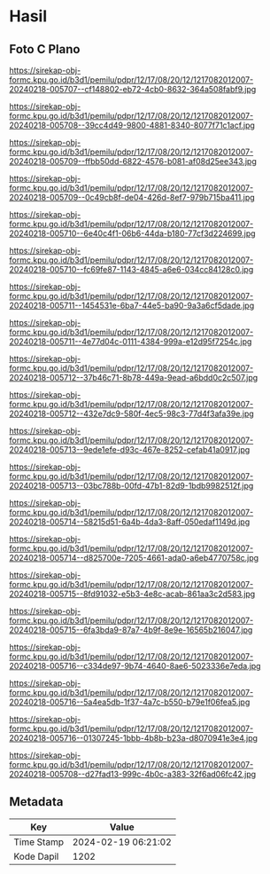 # Hasil

## Foto C Plano

https://sirekap-obj-formc.kpu.go.id/b3d1/pemilu/pdpr/12/17/08/20/12/1217082012007-20240218-005707--cf148802-eb72-4cb0-8632-364a508fabf9.jpg

https://sirekap-obj-formc.kpu.go.id/b3d1/pemilu/pdpr/12/17/08/20/12/1217082012007-20240218-005708--39cc4d49-9800-4881-8340-8077f71c1acf.jpg

https://sirekap-obj-formc.kpu.go.id/b3d1/pemilu/pdpr/12/17/08/20/12/1217082012007-20240218-005709--ffbb50dd-6822-4576-b081-af08d25ee343.jpg

https://sirekap-obj-formc.kpu.go.id/b3d1/pemilu/pdpr/12/17/08/20/12/1217082012007-20240218-005709--0c49cb8f-de04-426d-8ef7-979b715ba411.jpg

https://sirekap-obj-formc.kpu.go.id/b3d1/pemilu/pdpr/12/17/08/20/12/1217082012007-20240218-005710--6e40c4f1-06b6-44da-b180-77cf3d224699.jpg

https://sirekap-obj-formc.kpu.go.id/b3d1/pemilu/pdpr/12/17/08/20/12/1217082012007-20240218-005710--fc69fe87-1143-4845-a6e6-034cc84128c0.jpg

https://sirekap-obj-formc.kpu.go.id/b3d1/pemilu/pdpr/12/17/08/20/12/1217082012007-20240218-005711--1454531e-6ba7-44e5-ba90-9a3a6cf5dade.jpg

https://sirekap-obj-formc.kpu.go.id/b3d1/pemilu/pdpr/12/17/08/20/12/1217082012007-20240218-005711--4e77d04c-0111-4384-999a-e12d95f7254c.jpg

https://sirekap-obj-formc.kpu.go.id/b3d1/pemilu/pdpr/12/17/08/20/12/1217082012007-20240218-005712--37b46c71-8b78-449a-9ead-a6bdd0c2c507.jpg

https://sirekap-obj-formc.kpu.go.id/b3d1/pemilu/pdpr/12/17/08/20/12/1217082012007-20240218-005712--432e7dc9-580f-4ec5-98c3-77d4f3afa39e.jpg

https://sirekap-obj-formc.kpu.go.id/b3d1/pemilu/pdpr/12/17/08/20/12/1217082012007-20240218-005713--9ede1efe-d93c-467e-8252-cefab41a0917.jpg

https://sirekap-obj-formc.kpu.go.id/b3d1/pemilu/pdpr/12/17/08/20/12/1217082012007-20240218-005713--03bc788b-00fd-47b1-82d9-1bdb9982512f.jpg

https://sirekap-obj-formc.kpu.go.id/b3d1/pemilu/pdpr/12/17/08/20/12/1217082012007-20240218-005714--58215d51-6a4b-4da3-8aff-050edaf1149d.jpg

https://sirekap-obj-formc.kpu.go.id/b3d1/pemilu/pdpr/12/17/08/20/12/1217082012007-20240218-005714--d825700e-7205-4661-ada0-a6eb4770758c.jpg

https://sirekap-obj-formc.kpu.go.id/b3d1/pemilu/pdpr/12/17/08/20/12/1217082012007-20240218-005715--8fd91032-e5b3-4e8c-acab-861aa3c2d583.jpg

https://sirekap-obj-formc.kpu.go.id/b3d1/pemilu/pdpr/12/17/08/20/12/1217082012007-20240218-005715--6fa3bda9-87a7-4b9f-8e9e-16565b216047.jpg

https://sirekap-obj-formc.kpu.go.id/b3d1/pemilu/pdpr/12/17/08/20/12/1217082012007-20240218-005716--c334de97-9b74-4640-8ae6-5023336e7eda.jpg

https://sirekap-obj-formc.kpu.go.id/b3d1/pemilu/pdpr/12/17/08/20/12/1217082012007-20240218-005716--5a4ea5db-1f37-4a7c-b550-b79e1f06fea5.jpg

https://sirekap-obj-formc.kpu.go.id/b3d1/pemilu/pdpr/12/17/08/20/12/1217082012007-20240218-005716--01307245-1bbb-4b8b-b23a-d8070941e3e4.jpg

https://sirekap-obj-formc.kpu.go.id/b3d1/pemilu/pdpr/12/17/08/20/12/1217082012007-20240218-005708--d27fad13-999c-4b0c-a383-32f6ad06fc42.jpg


## Metadata

| Key        | Value               |
| ---------- | ------------------- |
| Time Stamp | 2024-02-19 06:21:02 |
| Kode Dapil | 1202                |



